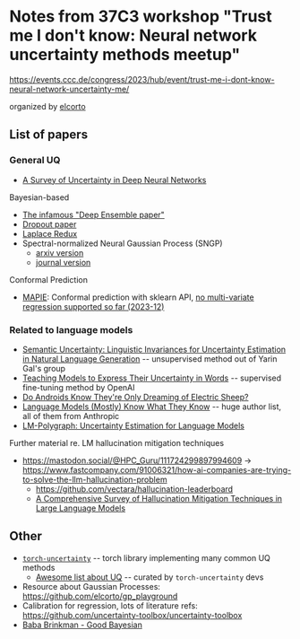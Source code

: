 # Notes from 37C3 workshop "Trust me I don't know: Neural network uncertainty methods meetup"

https://events.ccc.de/congress/2023/hub/event/trust-me-i-dont-know-neural-network-uncertainty-me/

organized by [elcorto](https://github.com/elcorto)

## List of papers

### General UQ

* [A Survey of Uncertainty in Deep Neural Networks](http://arxiv.org/abs/2107.03342)

Bayesian-based

* [The infamous "Deep Ensemble paper"](https://proceedings.neurips.cc/paper/2017/hash/9ef2ed4b7fd2c810847ffa5fa85bce38-Abstract.html)
* [Dropout paper](https://dl.acm.org/doi/10.5555/3045390.3045502)
* [Laplace Redux](https://arxiv.org/abs/2106.14806)
* Spectral-normalized Neural Gaussian Process (SNGP)
  * [arxiv version](https://arxiv.org/abs/2205.00403)
  * [journal version](https://jmlr.org/papers/v24/22-0479.html)

Conformal Prediction

* [MAPIE](https://github.com/scikit-learn-contrib/MAPIE): Conformal prediction with sklearn
  API, [no multi-variate
  regression supported so far (2023-12)](https://github.com/scikit-learn-contrib/MAPIE/issues/97)

### Related to language models

* [Semantic Uncertainty: Linguistic Invariances for Uncertainty Estimation in
  Natural Language Generation](https://arxiv.org/abs/2302.09664) --
  unsupervised method out of Yarin Gal's group
* [Teaching Models to Express Their Uncertainty in
  Words](https://arxiv.org/abs/2205.14334) -- supervised fine-tuning method by OpenAI
* [Do Androids Know They're Only Dreaming of Electric
  Sheep?](https://arxiv.org/abs/2312.17249)
* [Language Models (Mostly) Know What They
  Know](https://arxiv.org/abs/2207.05221) -- huge author list, all of them from Anthropic
* [LM-Polygraph: Uncertainty Estimation for Language
  Models](https://arxiv.org/abs/2311.07383)

Further material re. LM hallucination mitigation techniques

* <https://mastodon.social/@HPC_Guru/111724299897994609> -> https://www.fastcompany.com/91006321/how-ai-companies-are-trying-to-solve-the-llm-hallucination-problem
  * https://github.com/vectara/hallucination-leaderboard
  * [A Comprehensive Survey of Hallucination Mitigation Techniques in Large
    Language Models](https://arxiv.org/abs/2401.01313)

## Other

* [`torch-uncertainty`](https://github.com/ENSTA-U2IS/torch-uncertainty)
  -- torch library implementing many common UQ methods
  * [Awesome list about
    UQ](https://github.com/ENSTA-U2IS/awesome-uncertainty-deeplearning) --
    curated by `torch-uncertainty` devs
* Resource about Gaussian Processes: https://github.com/elcorto/gp_playground
* Calibration for regression, lots of literature refs: https://github.com/uncertainty-toolbox/uncertainty-toolbox
* [Baba Brinkman - Good Bayesian](https://youtu.be/qV6Wc_f1Cgo)
